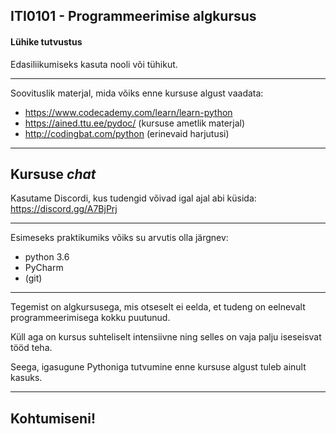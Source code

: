 ## ITI0101 - Programmeerimise algkursus
#### Lühike tutvustus

Edasiliikumiseks kasuta nooli või tühikut.

---

Soovituslik materjal, mida võiks enne kursuse algust vaadata:

- https://www.codecademy.com/learn/learn-python
- https://ained.ttu.ee/pydoc/ (kursuse ametlik materjal)
- http://codingbat.com/python (erinevaid harjutusi)

---

## Kursuse *chat*

Kasutame Discordi, kus tudengid võivad igal ajal abi küsida:
https://discord.gg/A7BjPrj

---

Esimeseks praktikumiks võiks su arvutis olla järgnev:

- python 3.6
- PyCharm
- (git)

---

Tegemist on algkursusega, mis otseselt ei eelda, et tudeng on eelnevalt programmeerimisega kokku puutunud. 

Küll aga on kursus suhteliselt intensiivne ning selles on vaja palju iseseisvat tööd teha.

Seega, igasugune Pythoniga tutvumine enne kursuse algust tuleb ainult kasuks.

---

## Kohtumiseni!
